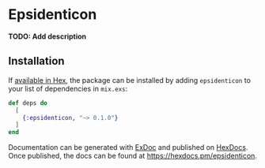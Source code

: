 # Epsidenticon

**TODO: Add description**

## Installation

If [available in Hex](https://hex.pm/docs/publish), the package can be installed
by adding `epsidenticon` to your list of dependencies in `mix.exs`:

```elixir
def deps do
  [
    {:epsidenticon, "~> 0.1.0"}
  ]
end
```

Documentation can be generated with [ExDoc](https://github.com/elixir-lang/ex_doc)
and published on [HexDocs](https://hexdocs.pm). Once published, the docs can
be found at <https://hexdocs.pm/epsidenticon>.

